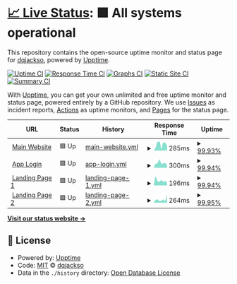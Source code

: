 # [📈 Live Status](https://dqjackso.github.io/cyber-dive-upptime): <!--live status--> **🟩 All systems operational**

This repository contains the open-source uptime monitor and status page for [dqjackso](https://dqjackso.github.io/cyber-dive-upptime), powered by [Upptime](https://github.com/upptime/upptime).

[![Uptime CI](https://github.com/dqjackso/cyber-dive-upptime/workflows/Uptime%20CI/badge.svg)](https://github.com/dqjackso/cyber-dive-upptime/actions?query=workflow%3A%22Uptime+CI%22)
[![Response Time CI](https://github.com/dqjackso/cyber-dive-upptime/workflows/Response%20Time%20CI/badge.svg)](https://github.com/dqjackso/cyber-dive-upptime/actions?query=workflow%3A%22Response+Time+CI%22)
[![Graphs CI](https://github.com/dqjackso/cyber-dive-upptime/workflows/Graphs%20CI/badge.svg)](https://github.com/dqjackso/cyber-dive-upptime/actions?query=workflow%3A%22Graphs+CI%22)
[![Static Site CI](https://github.com/dqjackso/cyber-dive-upptime/workflows/Static%20Site%20CI/badge.svg)](https://github.com/dqjackso/cyber-dive-upptime/actions?query=workflow%3A%22Static+Site+CI%22)
[![Summary CI](https://github.com/dqjackso/cyber-dive-upptime/workflows/Summary%20CI/badge.svg)](https://github.com/dqjackso/cyber-dive-upptime/actions?query=workflow%3A%22Summary+CI%22)

With [Upptime](https://upptime.js.org), you can get your own unlimited and free uptime monitor and status page, powered entirely by a GitHub repository. We use [Issues](https://github.com/dqjackso/cyber-dive-upptime/issues) as incident reports, [Actions](https://github.com/dqjackso/cyber-dive-upptime/actions) as uptime monitors, and [Pages](https://dqjackso.github.io/cyber-dive-upptime) for the status page.

<!--start: status pages-->
<!-- This summary is generated by Upptime (https://github.com/upptime/upptime) -->
<!-- Do not edit this manually, your changes will be overwritten -->
<!-- prettier-ignore -->
| URL | Status | History | Response Time | Uptime |
| --- | ------ | ------- | ------------- | ------ |
| <img alt="" src="https://icons.duckduckgo.com/ip3/www.cyberdive.co.ico" height="13"> [Main Website](https://www.cyberdive.co) | 🟩 Up | [main-website.yml](https://github.com/dqjackso/cyber-dive-upptime/commits/HEAD/history/main-website.yml) | <details><summary><img alt="Response time graph" src="./graphs/main-website/response-time-week.png" height="20"> 285ms</summary><br><a href="https://dqjackso.github.io/cyber-dive-upptime/history/main-website"><img alt="Response time 241" src="https://img.shields.io/endpoint?url=https%3A%2F%2Fraw.githubusercontent.com%2Fdqjackso%2Fcyber-dive-upptime%2FHEAD%2Fapi%2Fmain-website%2Fresponse-time.json"></a><br><a href="https://dqjackso.github.io/cyber-dive-upptime/history/main-website"><img alt="24-hour response time 193" src="https://img.shields.io/endpoint?url=https%3A%2F%2Fraw.githubusercontent.com%2Fdqjackso%2Fcyber-dive-upptime%2FHEAD%2Fapi%2Fmain-website%2Fresponse-time-day.json"></a><br><a href="https://dqjackso.github.io/cyber-dive-upptime/history/main-website"><img alt="7-day response time 285" src="https://img.shields.io/endpoint?url=https%3A%2F%2Fraw.githubusercontent.com%2Fdqjackso%2Fcyber-dive-upptime%2FHEAD%2Fapi%2Fmain-website%2Fresponse-time-week.json"></a><br><a href="https://dqjackso.github.io/cyber-dive-upptime/history/main-website"><img alt="30-day response time 272" src="https://img.shields.io/endpoint?url=https%3A%2F%2Fraw.githubusercontent.com%2Fdqjackso%2Fcyber-dive-upptime%2FHEAD%2Fapi%2Fmain-website%2Fresponse-time-month.json"></a><br><a href="https://dqjackso.github.io/cyber-dive-upptime/history/main-website"><img alt="1-year response time 241" src="https://img.shields.io/endpoint?url=https%3A%2F%2Fraw.githubusercontent.com%2Fdqjackso%2Fcyber-dive-upptime%2FHEAD%2Fapi%2Fmain-website%2Fresponse-time-year.json"></a></details> | <details><summary><a href="https://dqjackso.github.io/cyber-dive-upptime/history/main-website">99.93%</a></summary><a href="https://dqjackso.github.io/cyber-dive-upptime/history/main-website"><img alt="All-time uptime 100.00%" src="https://img.shields.io/endpoint?url=https%3A%2F%2Fraw.githubusercontent.com%2Fdqjackso%2Fcyber-dive-upptime%2FHEAD%2Fapi%2Fmain-website%2Fuptime.json"></a><br><a href="https://dqjackso.github.io/cyber-dive-upptime/history/main-website"><img alt="24-hour uptime 99.53%" src="https://img.shields.io/endpoint?url=https%3A%2F%2Fraw.githubusercontent.com%2Fdqjackso%2Fcyber-dive-upptime%2FHEAD%2Fapi%2Fmain-website%2Fuptime-day.json"></a><br><a href="https://dqjackso.github.io/cyber-dive-upptime/history/main-website"><img alt="7-day uptime 99.93%" src="https://img.shields.io/endpoint?url=https%3A%2F%2Fraw.githubusercontent.com%2Fdqjackso%2Fcyber-dive-upptime%2FHEAD%2Fapi%2Fmain-website%2Fuptime-week.json"></a><br><a href="https://dqjackso.github.io/cyber-dive-upptime/history/main-website"><img alt="30-day uptime 99.98%" src="https://img.shields.io/endpoint?url=https%3A%2F%2Fraw.githubusercontent.com%2Fdqjackso%2Fcyber-dive-upptime%2FHEAD%2Fapi%2Fmain-website%2Fuptime-month.json"></a><br><a href="https://dqjackso.github.io/cyber-dive-upptime/history/main-website"><img alt="1-year uptime 100.00%" src="https://img.shields.io/endpoint?url=https%3A%2F%2Fraw.githubusercontent.com%2Fdqjackso%2Fcyber-dive-upptime%2FHEAD%2Fapi%2Fmain-website%2Fuptime-year.json"></a></details>
| <img alt="" src="https://icons.duckduckgo.com/ip3/app.cyberdive.co.ico" height="13"> [App Login](https://app.cyberdive.co) | 🟩 Up | [app-login.yml](https://github.com/dqjackso/cyber-dive-upptime/commits/HEAD/history/app-login.yml) | <details><summary><img alt="Response time graph" src="./graphs/app-login/response-time-week.png" height="20"> 300ms</summary><br><a href="https://dqjackso.github.io/cyber-dive-upptime/history/app-login"><img alt="Response time 306" src="https://img.shields.io/endpoint?url=https%3A%2F%2Fraw.githubusercontent.com%2Fdqjackso%2Fcyber-dive-upptime%2FHEAD%2Fapi%2Fapp-login%2Fresponse-time.json"></a><br><a href="https://dqjackso.github.io/cyber-dive-upptime/history/app-login"><img alt="24-hour response time 202" src="https://img.shields.io/endpoint?url=https%3A%2F%2Fraw.githubusercontent.com%2Fdqjackso%2Fcyber-dive-upptime%2FHEAD%2Fapi%2Fapp-login%2Fresponse-time-day.json"></a><br><a href="https://dqjackso.github.io/cyber-dive-upptime/history/app-login"><img alt="7-day response time 300" src="https://img.shields.io/endpoint?url=https%3A%2F%2Fraw.githubusercontent.com%2Fdqjackso%2Fcyber-dive-upptime%2FHEAD%2Fapi%2Fapp-login%2Fresponse-time-week.json"></a><br><a href="https://dqjackso.github.io/cyber-dive-upptime/history/app-login"><img alt="30-day response time 347" src="https://img.shields.io/endpoint?url=https%3A%2F%2Fraw.githubusercontent.com%2Fdqjackso%2Fcyber-dive-upptime%2FHEAD%2Fapi%2Fapp-login%2Fresponse-time-month.json"></a><br><a href="https://dqjackso.github.io/cyber-dive-upptime/history/app-login"><img alt="1-year response time 306" src="https://img.shields.io/endpoint?url=https%3A%2F%2Fraw.githubusercontent.com%2Fdqjackso%2Fcyber-dive-upptime%2FHEAD%2Fapi%2Fapp-login%2Fresponse-time-year.json"></a></details> | <details><summary><a href="https://dqjackso.github.io/cyber-dive-upptime/history/app-login">99.94%</a></summary><a href="https://dqjackso.github.io/cyber-dive-upptime/history/app-login"><img alt="All-time uptime 100.00%" src="https://img.shields.io/endpoint?url=https%3A%2F%2Fraw.githubusercontent.com%2Fdqjackso%2Fcyber-dive-upptime%2FHEAD%2Fapi%2Fapp-login%2Fuptime.json"></a><br><a href="https://dqjackso.github.io/cyber-dive-upptime/history/app-login"><img alt="24-hour uptime 99.57%" src="https://img.shields.io/endpoint?url=https%3A%2F%2Fraw.githubusercontent.com%2Fdqjackso%2Fcyber-dive-upptime%2FHEAD%2Fapi%2Fapp-login%2Fuptime-day.json"></a><br><a href="https://dqjackso.github.io/cyber-dive-upptime/history/app-login"><img alt="7-day uptime 99.94%" src="https://img.shields.io/endpoint?url=https%3A%2F%2Fraw.githubusercontent.com%2Fdqjackso%2Fcyber-dive-upptime%2FHEAD%2Fapi%2Fapp-login%2Fuptime-week.json"></a><br><a href="https://dqjackso.github.io/cyber-dive-upptime/history/app-login"><img alt="30-day uptime 99.99%" src="https://img.shields.io/endpoint?url=https%3A%2F%2Fraw.githubusercontent.com%2Fdqjackso%2Fcyber-dive-upptime%2FHEAD%2Fapi%2Fapp-login%2Fuptime-month.json"></a><br><a href="https://dqjackso.github.io/cyber-dive-upptime/history/app-login"><img alt="1-year uptime 100.00%" src="https://img.shields.io/endpoint?url=https%3A%2F%2Fraw.githubusercontent.com%2Fdqjackso%2Fcyber-dive-upptime%2FHEAD%2Fapi%2Fapp-login%2Fuptime-year.json"></a></details>
| <img alt="" src="https://icons.duckduckgo.com/ip3/parenting.cyberdive.co.ico" height="13"> [Landing Page 1](https://parenting.cyberdive.co/revolutionary) | 🟩 Up | [landing-page-1.yml](https://github.com/dqjackso/cyber-dive-upptime/commits/HEAD/history/landing-page-1.yml) | <details><summary><img alt="Response time graph" src="./graphs/landing-page-1/response-time-week.png" height="20"> 196ms</summary><br><a href="https://dqjackso.github.io/cyber-dive-upptime/history/landing-page-1"><img alt="Response time 237" src="https://img.shields.io/endpoint?url=https%3A%2F%2Fraw.githubusercontent.com%2Fdqjackso%2Fcyber-dive-upptime%2FHEAD%2Fapi%2Flanding-page-1%2Fresponse-time.json"></a><br><a href="https://dqjackso.github.io/cyber-dive-upptime/history/landing-page-1"><img alt="24-hour response time 116" src="https://img.shields.io/endpoint?url=https%3A%2F%2Fraw.githubusercontent.com%2Fdqjackso%2Fcyber-dive-upptime%2FHEAD%2Fapi%2Flanding-page-1%2Fresponse-time-day.json"></a><br><a href="https://dqjackso.github.io/cyber-dive-upptime/history/landing-page-1"><img alt="7-day response time 196" src="https://img.shields.io/endpoint?url=https%3A%2F%2Fraw.githubusercontent.com%2Fdqjackso%2Fcyber-dive-upptime%2FHEAD%2Fapi%2Flanding-page-1%2Fresponse-time-week.json"></a><br><a href="https://dqjackso.github.io/cyber-dive-upptime/history/landing-page-1"><img alt="30-day response time 187" src="https://img.shields.io/endpoint?url=https%3A%2F%2Fraw.githubusercontent.com%2Fdqjackso%2Fcyber-dive-upptime%2FHEAD%2Fapi%2Flanding-page-1%2Fresponse-time-month.json"></a><br><a href="https://dqjackso.github.io/cyber-dive-upptime/history/landing-page-1"><img alt="1-year response time 237" src="https://img.shields.io/endpoint?url=https%3A%2F%2Fraw.githubusercontent.com%2Fdqjackso%2Fcyber-dive-upptime%2FHEAD%2Fapi%2Flanding-page-1%2Fresponse-time-year.json"></a></details> | <details><summary><a href="https://dqjackso.github.io/cyber-dive-upptime/history/landing-page-1">99.94%</a></summary><a href="https://dqjackso.github.io/cyber-dive-upptime/history/landing-page-1"><img alt="All-time uptime 100.00%" src="https://img.shields.io/endpoint?url=https%3A%2F%2Fraw.githubusercontent.com%2Fdqjackso%2Fcyber-dive-upptime%2FHEAD%2Fapi%2Flanding-page-1%2Fuptime.json"></a><br><a href="https://dqjackso.github.io/cyber-dive-upptime/history/landing-page-1"><img alt="24-hour uptime 99.60%" src="https://img.shields.io/endpoint?url=https%3A%2F%2Fraw.githubusercontent.com%2Fdqjackso%2Fcyber-dive-upptime%2FHEAD%2Fapi%2Flanding-page-1%2Fuptime-day.json"></a><br><a href="https://dqjackso.github.io/cyber-dive-upptime/history/landing-page-1"><img alt="7-day uptime 99.94%" src="https://img.shields.io/endpoint?url=https%3A%2F%2Fraw.githubusercontent.com%2Fdqjackso%2Fcyber-dive-upptime%2FHEAD%2Fapi%2Flanding-page-1%2Fuptime-week.json"></a><br><a href="https://dqjackso.github.io/cyber-dive-upptime/history/landing-page-1"><img alt="30-day uptime 99.99%" src="https://img.shields.io/endpoint?url=https%3A%2F%2Fraw.githubusercontent.com%2Fdqjackso%2Fcyber-dive-upptime%2FHEAD%2Fapi%2Flanding-page-1%2Fuptime-month.json"></a><br><a href="https://dqjackso.github.io/cyber-dive-upptime/history/landing-page-1"><img alt="1-year uptime 100.00%" src="https://img.shields.io/endpoint?url=https%3A%2F%2Fraw.githubusercontent.com%2Fdqjackso%2Fcyber-dive-upptime%2FHEAD%2Fapi%2Flanding-page-1%2Fuptime-year.json"></a></details>
| <img alt="" src="https://icons.duckduckgo.com/ip3/parent.cyberdive.co.ico" height="13"> [Landing Page 2](https://parent.cyberdive.co/mental-Health-check) | 🟩 Up | [landing-page-2.yml](https://github.com/dqjackso/cyber-dive-upptime/commits/HEAD/history/landing-page-2.yml) | <details><summary><img alt="Response time graph" src="./graphs/landing-page-2/response-time-week.png" height="20"> 264ms</summary><br><a href="https://dqjackso.github.io/cyber-dive-upptime/history/landing-page-2"><img alt="Response time 826" src="https://img.shields.io/endpoint?url=https%3A%2F%2Fraw.githubusercontent.com%2Fdqjackso%2Fcyber-dive-upptime%2FHEAD%2Fapi%2Flanding-page-2%2Fresponse-time.json"></a><br><a href="https://dqjackso.github.io/cyber-dive-upptime/history/landing-page-2"><img alt="24-hour response time 421" src="https://img.shields.io/endpoint?url=https%3A%2F%2Fraw.githubusercontent.com%2Fdqjackso%2Fcyber-dive-upptime%2FHEAD%2Fapi%2Flanding-page-2%2Fresponse-time-day.json"></a><br><a href="https://dqjackso.github.io/cyber-dive-upptime/history/landing-page-2"><img alt="7-day response time 264" src="https://img.shields.io/endpoint?url=https%3A%2F%2Fraw.githubusercontent.com%2Fdqjackso%2Fcyber-dive-upptime%2FHEAD%2Fapi%2Flanding-page-2%2Fresponse-time-week.json"></a><br><a href="https://dqjackso.github.io/cyber-dive-upptime/history/landing-page-2"><img alt="30-day response time 307" src="https://img.shields.io/endpoint?url=https%3A%2F%2Fraw.githubusercontent.com%2Fdqjackso%2Fcyber-dive-upptime%2FHEAD%2Fapi%2Flanding-page-2%2Fresponse-time-month.json"></a><br><a href="https://dqjackso.github.io/cyber-dive-upptime/history/landing-page-2"><img alt="1-year response time 826" src="https://img.shields.io/endpoint?url=https%3A%2F%2Fraw.githubusercontent.com%2Fdqjackso%2Fcyber-dive-upptime%2FHEAD%2Fapi%2Flanding-page-2%2Fresponse-time-year.json"></a></details> | <details><summary><a href="https://dqjackso.github.io/cyber-dive-upptime/history/landing-page-2">99.95%</a></summary><a href="https://dqjackso.github.io/cyber-dive-upptime/history/landing-page-2"><img alt="All-time uptime 100.00%" src="https://img.shields.io/endpoint?url=https%3A%2F%2Fraw.githubusercontent.com%2Fdqjackso%2Fcyber-dive-upptime%2FHEAD%2Fapi%2Flanding-page-2%2Fuptime.json"></a><br><a href="https://dqjackso.github.io/cyber-dive-upptime/history/landing-page-2"><img alt="24-hour uptime 99.64%" src="https://img.shields.io/endpoint?url=https%3A%2F%2Fraw.githubusercontent.com%2Fdqjackso%2Fcyber-dive-upptime%2FHEAD%2Fapi%2Flanding-page-2%2Fuptime-day.json"></a><br><a href="https://dqjackso.github.io/cyber-dive-upptime/history/landing-page-2"><img alt="7-day uptime 99.95%" src="https://img.shields.io/endpoint?url=https%3A%2F%2Fraw.githubusercontent.com%2Fdqjackso%2Fcyber-dive-upptime%2FHEAD%2Fapi%2Flanding-page-2%2Fuptime-week.json"></a><br><a href="https://dqjackso.github.io/cyber-dive-upptime/history/landing-page-2"><img alt="30-day uptime 99.99%" src="https://img.shields.io/endpoint?url=https%3A%2F%2Fraw.githubusercontent.com%2Fdqjackso%2Fcyber-dive-upptime%2FHEAD%2Fapi%2Flanding-page-2%2Fuptime-month.json"></a><br><a href="https://dqjackso.github.io/cyber-dive-upptime/history/landing-page-2"><img alt="1-year uptime 100.00%" src="https://img.shields.io/endpoint?url=https%3A%2F%2Fraw.githubusercontent.com%2Fdqjackso%2Fcyber-dive-upptime%2FHEAD%2Fapi%2Flanding-page-2%2Fuptime-year.json"></a></details>

<!--end: status pages-->

[**Visit our status website →**](https://dqjackso.github.io/cyber-dive-upptime)

## 📄 License

- Powered by: [Upptime](https://github.com/upptime/upptime)
- Code: [MIT](./LICENSE) © [dqjackso](https://dqjackso.github.io/cyber-dive-upptime)
- Data in the `./history` directory: [Open Database License](https://opendatacommons.org/licenses/odbl/1-0/)
